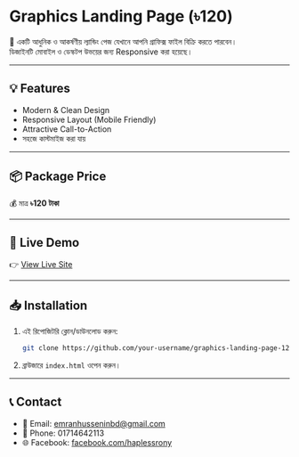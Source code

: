 # Graphics Landing Page (৳120)

🚀 একটি আধুনিক ও আকর্ষণীয় ল্যান্ডিং পেজ যেখানে আপনি গ্রাফিক্স ফাইল বিক্রি করতে পারবেন।  
ডিজাইনটি মোবাইল ও ডেস্কটপ উভয়ের জন্য Responsive করা হয়েছে।  

---

## 💡 Features
- Modern & Clean Design  
- Responsive Layout (Mobile Friendly)  
- Attractive Call-to-Action  
- সহজে কাস্টমাইজ করা যায়  

---

## 📦 Package Price
💰 মাত্র **৳120 টাকা**

---

## 🔗 Live Demo
👉 [View Live Site](https://your-username.github.io/graphics-landing-page-120taka/)

---

## 📥 Installation
1. এই রিপোজিটরি ক্লোন/ডাউনলোড করুন:  
   ```bash
   git clone https://github.com/your-username/graphics-landing-page-120taka.git
   ```
2. ব্রাউজারে `index.html` ওপেন করুন।  

---

## 📞 Contact
- 📧 Email: emranhusseninbd@gmail.com  
- 📱 Phone: 01714642113  
- 🌐 Facebook: [facebook.com/haplessrony](https://facebook.com/haplessrony)  
